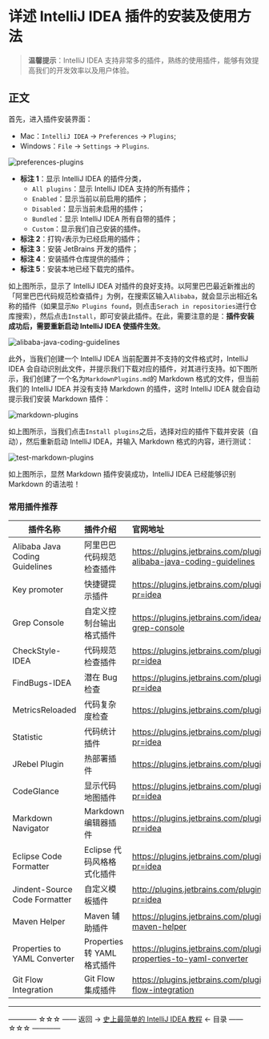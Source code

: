 # 详述 IntelliJ IDEA 插件的安装及使用方法

> **温馨提示**：IntelliJ  IDEA 支持非常多的插件，熟练的使用插件，能够有效提高我们的开发效率以及用户体验。

## 正文

首先，进入插件安装界面：

 - Mac：`IntelliJ IDEA` -> `Preferences` -> `Plugins`;
 - Windows：`File` -> `Settings` -> `Plugins`.

![preferences-plugins](../../images/plugins/preferences-plugins.png)

- **标注 1**：显示 IntelliJ IDEA 的插件分类，
  - `All plugins`：显示 IntelliJ IDEA 支持的所有插件；
  - `Enabled`：显示当前以前启用的插件；
  - `Disabled`：显示当前未启用的插件；
  - `Bundled`：显示 IntelliJ IDEA 所有自带的插件；
  - `Custom`：显示我们自己安装的插件。
- **标注 2**：打钩`√`表示为已经启用的插件；
- **标注 3**：安装  JetBrains 开发的插件；
- **标注 4**：安装插件仓库提供的插件；
- **标注 5**：安装本地已经下载完的插件。

如上图所示，显示了 IntelliJ IDEA 对插件的良好支持。以阿里巴巴最近新推出的「阿里巴巴代码规范检查插件」为例，在搜索区输入`Alibaba`，就会显示出相近名称的插件（如果显示`No Plugins found`，则点击`Serach in repositories`进行仓库搜索），然后点击`Install`，即可安装此插件。在此，需要注意的是：**插件安装成功后，需要重新启动 IntelliJ IDEA 使插件生效**。

![alibaba-java-coding-guidelines](../../images/plugins/alibaba-java-coding-guidelines.png)

此外，当我们创建一个 IntelliJ IDEA 当前配置并不支持的文件格式时，IntelliJ IDEA 会自动识别此文件，并提示我们下载对应的插件，对其进行支持。如下图所示，我们创建了一个名为`MarkdownPlugins.md`的 Markdown 格式的文件，但当前我们的 IntelliJ IDEA 并没有支持 Markdown 的插件，这时 IntelliJ IDEA 就会自动提示我们安装 Markdown 插件：

![markdown-plugins](../../images/plugins/markdown-plugins.png)

如上图所示，当我们点击`Install plugins`之后，选择对应的插件下载并安装（自动），然后重新启动 IntelliJ IDEA，并输入 Markdown 格式的内容，进行测试：

![test-markdown-plugins](../../images/plugins/test-markdown-plugins.png)

如上图所示，显然 Markdown 插件安装成功，IntelliJ IDEA 已经能够识别 Markdown 的语法啦！

### 常用插件推荐

| 插件名称 | 插件介绍 | 官网地址 |
| ------------- |:-------------| :-----|
|Alibaba Java Coding Guidelines|	阿里巴巴代码规范检查插件	|https://plugins.jetbrains.com/plugin/10046-alibaba-java-coding-guidelines|
|Key promoter	|快捷键提示插件	|https://plugins.jetbrains.com/plugin/4455?pr=idea|
|Grep Console	|自定义控制台输出格式插件|	https://plugins.jetbrains.com/idea/plugin/7125-grep-console|
|CheckStyle-IDEA|	代码规范检查插件	|https://plugins.jetbrains.com/plugin/1065?pr=idea|
|FindBugs-IDEA	| 潜在 Bug 检查	|https://plugins.jetbrains.com/plugin/3847?pr=idea|
|MetricsReloaded	|代码复杂度检查	|https://plugins.jetbrains.com/plugin/93?pr=idea|
|Statistic	|代码统计插件|	https://plugins.jetbrains.com/plugin/4509?pr=idea|
|JRebel Plugin	|热部署插件|	https://plugins.jetbrains.com/plugin/?id=4441|
|CodeGlance	|显示代码地图插件	|https://plugins.jetbrains.com/plugin/7275?pr=idea|
|Markdown Navigator|	Markdown 编辑器插件|	https://plugins.jetbrains.com/plugin/7896?pr=idea|
|Eclipse Code Formatter|	Eclipse 代码风格格式化插件	|https://plugins.jetbrains.com/plugin/6546?pr=idea|
|Jindent-Source Code Formatter	|自定义模板插件	|http://plugins.jetbrains.com/plugin/2170?pr=idea|
|Maven Helper|	Maven 辅助插件	|https://plugins.jetbrains.com/plugin/7179-maven-helper|
|Properties to YAML Converter|	Properties 转 YAML 格式插件	|https://plugins.jetbrains.com/plugin/8000-properties-to-yaml-converter|
|Git Flow Integration|	Git Flow 集成插件	|https://plugins.jetbrains.com/plugin/7315-git-flow-integration|






----------

———— ☆☆☆ —— 返回 -> [史上最简单的 IntelliJ IDEA 教程](../../README.md) <- 目录 —— ☆☆☆ ————
